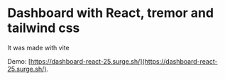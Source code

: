 # Dashboard with React, tremor and tailwind css

It was made with vite

Demo: [https://dashboard-react-25.surge.sh/](https://dashboard-react-25.surge.sh/).
